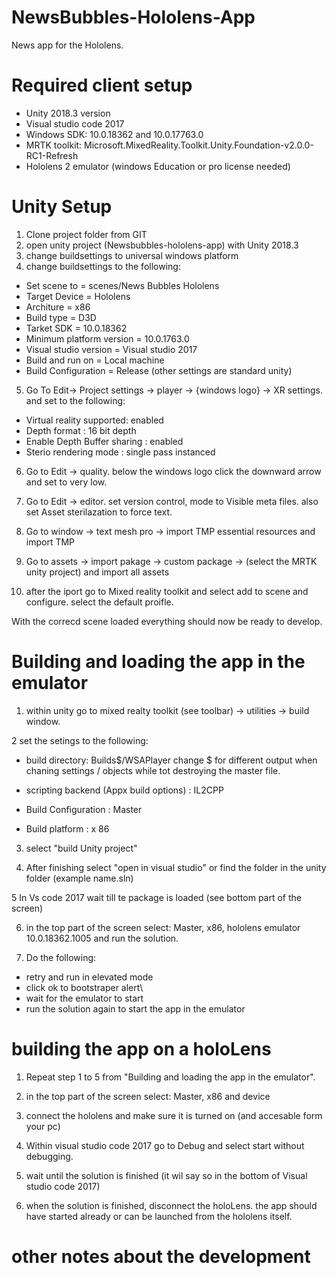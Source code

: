 # NewsBubbles-Hololens-App
News app for the Hololens.

# Required client setup

  - Unity 2018.3 version
  - Visual studio code 2017
  - Windows SDK: 10.0.18362 and 10.0.17763.0
  - MRTK toolkit: Microsoft.MixedReality.Toolkit.Unity.Foundation-v2.0.0-RC1-Refresh
  - Hololens 2 emulator (windows Education or pro license needed)

# Unity Setup

1. Clone project folder from GIT
2. open unity project (Newsbubbles-hololens-app) with Unity 2018.3
3. change buildsettings to universal windows platform 
4. change buildsettings to the following:

  - Set scene to = scenes/News Bubbles Hololens
  - Target Device = Hololens
  - Architure = x86
  - Build type = D3D
  - Tarket SDK = 10.0.18362
  - Minimum platform version = 10.0.1763.0 
  - Visual studio version = Visual studio 2017
  - Build and run on = Local machine
  - Build Configuration = Release
  (other settings are standard unity) 
  
 5. Go To Edit-> Project settings -> player -> {windows logo} -> XR settings. and set to the following:
 
  - Virtual reality supported: enabled
  - Depth format : 16 bit depth
  - Enable Depth Buffer sharing : enabled 
  - Sterio rendering mode : single pass instanced
  
  6.  Go to Edit -> quality. below the windows logo click the downward arrow and set to very low.
  
  7. Go to Edit -> editor. set version control, mode to Visible meta files. also set Asset sterilazation to force text.
  
  8. Go to window -> text mesh pro -> import TMP essential resources and import TMP

 9. Go to assets -> import pakage -> custom package -> (select the MRTK unity project) and import all assets
 
10. after the iport go to Mixed reality toolkit and select add to scene and configure. select the default proifle.

With the correcd scene loaded everything should now be ready to develop.

# Building and loading the app in the emulator

1.  within unity go to mixed realty toolkit (see toolbar) -> utilities -> build window. 

2 set the setings to the following:

- build directory: Builds$/WSAPlayer change $ for different output when chaning settings / objects while tot destroying the master file.

- scripting backend (Appx build options) : IL2CPP
- Build Configuration : Master 
- Build platform : x 86

3. select "build Unity project" 

4. After finishing select "open in visual studio" or find the folder in the unity folder (example name.sln)

5 In Vs code 2017 wait till te package is loaded (see bottom part of the screen)

6. in the top part of the screen select: Master, x86, hololens emulator 10.0.18362.1005 and run the solution.

7. Do the following:
  - retry and run in elevated mode
  - click ok to bootstraper alert\
  - wait for the emulator to start 
  - run the solution again to start the app in the emulator
  
 # building the app on a holoLens 
 
 1. Repeat step 1 to 5 from "Building and loading the app in the emulator".
 
 2. in the top part of the screen select: Master, x86 and device 
 
 3. connect the hololens and make sure it is turned on (and accesable form your pc) 
 
 3. Within visual studio code 2017 go to Debug and select start without debugging.
 
 4. wait until the solution is finished (it wil say so in the bottom of Visual studio code 2017) 

 5. when the solution is finished, disconnect the holoLens. the app should have started already or can be launched from the hololens itself.

 # other notes about the development 
